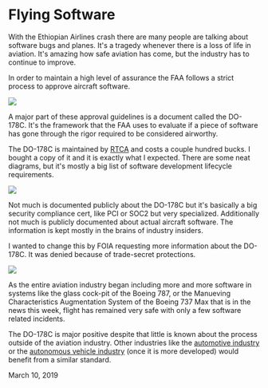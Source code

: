 # Flying Software
With the Ethiopian Airlines crash there are many people are talking about software bugs and planes. It's a tragedy whenever there is a loss of life in aviation. It's amazing how safe aviation has come, but the industry has to continue to improve.

In order to maintain a high level of assurance the FAA follows a strict process to approve aircraft software.

<a href="https://drive.google.com/file/d/0B7Cf8ZWmWkj1T3FmMUlxZl9CUUVldVpQS2h2ZWdqbnlJblR3/view?usp=sharing"><img src="https://i.imgur.com/yZM2xCc.png/"/></a>

A major part of these approval guidelines is a document called the DO-178C. It's the framework that the FAA uses to evaluate if a piece of software has gone through the rigor required to be considered airworthy.

The DO-178C is maintained by <a href="https://www.rtca.org/">RTCA</a> and costs a couple hundred bucks. I bought a copy of it and it is exactly what I expected. There are some neat diagrams, but it's mostly a big list of software development lifecycle requirements.

<img src="https://i.imgur.com/Ky8liaZ.png"/>

Not much is documented publicly about the DO-178C but it's basically a big security compliance cert, like PCI or SOC2 but very specialized. Additionally not much is publicly documented about actual aircraft software. The information is kept mostly in the brains of industry insiders.

I wanted to change this by FOIA requesting more information about the DO-178C. It was denied because of trade-secret protections. 

<img src="https://i.imgur.com/ZOwDJqV.png"/>

As the entire aviation industry began including more and more software in systems like the glass cock-pit of the Boeing 787, or the Manueving Characteristics Augmentation System of the Boeing 737 Max that is in the news this week, flight has remained very safe with only a few software related incidents.

The DO-178C is major positive despite that little is known about the process outside of the aviation industry. Other industries like the [automotive industry](https://www.nytimes.com/2018/03/31/business/tesla-crash-autopilot-musk.html) or the [autonomous vehicle industry](https://www.nytimes.com/2018/03/19/technology/uber-driverless-fatality.html) (once it is more developed) would benefit from a similar standard.

March 10, 2019
